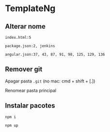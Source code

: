 # TemplateNg

## Alterar nome

`index.html:5`

`package.json:2, jenkins`

`angular.json:37, 43, 87, 91, 98, 125, 129, 136`

## Remover git

Apagar pasta `.git` (no mac: cmd + shift + [.])

Renomear pasta principal

## Instalar pacotes

`npm i`

`npm up`
